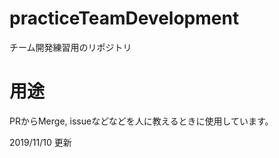 # practiceTeamDevelopment
チーム開発練習用のリポジトリ

# 用途
PRからMerge, issueなどなどを人に教えるときに使用しています。  

2019/11/10 更新
